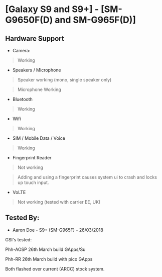 # [Galaxy S9 and S9+] - [SM-G9650F(D) and SM-G965F(D)]

## Hardware Support

* Camera:
> Working

* Speakers / Microphone
> Speaker working (mono, single speaker only)

> Microphone Working

* Bluetooth
> Working

* Wifi
> Working

* SIM / Mobile Data / Voice
> Working

* Fingerprint Reader
> Not working 

> Adding and using a fingerprint causes system ui to crash and locks up touch input.

* VoLTE 
> Not working (tested with carrier EE, UK)

## Tested By:
* Aaron Doe - S9+ (SM-G965F) - 26/03/2018

GSI's tested:

Phh-AOSP 26th March build GApps/Su

Phh-RR 26th March build with pico GApps

Both flashed over current (ARCC) stock system. 